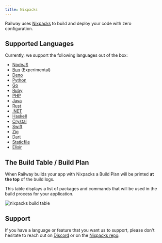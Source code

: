 ```yaml
---
title: Nixpacks
---
```


Railway uses <a href="https://nixpacks.com/docs" target="_blank">Nixpacks</a> to build and deploy your code with
zero configuration.

## Supported Languages

Currently, we support the following languages out of the box:
- [NodeJS](https://nixpacks.com/docs/providers/node)
- [Bun](https://nixpacks.com/docs/providers/node#bun-support) (Experimental)
- [Deno](https://nixpacks.com/docs/providers/deno)
- [Python](https://nixpacks.com/docs/providers/python)
- [Go](https://nixpacks.com/docs/providers/go)
- [Ruby](https://nixpacks.com/docs/providers/ruby)
- [PHP](https://nixpacks.com/docs/providers/php)
- [Java](https://nixpacks.com/docs/providers/java)
- [Rust](https://nixpacks.com/docs/providers/rust)
- [.NET](https://nixpacks.com/docs/providers/csharp)
- [Haskell](https://nixpacks.com/docs/providers/haskell)
- [Crystal](https://nixpacks.com/docs/providers/crystal)
- [Swift](https://nixpacks.com/docs/providers/swift)
- [Zig](https://nixpacks.com/docs/providers/zig-lang)
- [Dart](https://nixpacks.com/docs/providers/dart)
- [Staticfile](https://nixpacks.com/docs/providers/staticfile)
- [Elixir](https://nixpacks.com/docs/providers/elixir)

## The Build Table / Build Plan

When Railway builds your app with Nixpacks a Build Plan will be printed **at the top** of the build logs.

This table displays a list of packages and commands that will be used in the build process for your application.

<Image
src="https://res.cloudinary.com/railway/image/upload/v1722994637/docs/build_table_j6izfy.png"
alt="nixpacks build table"
layout="responsive"
width={1365} height={790} quality={80} />

## Support

If you have a language or feature that you want us to support, please don't hesitate to
reach out on <a href="https://discord.gg/xAm2w6g" target="_blank">Discord</a> or on the <a href="https://github.com/railwayapp/nixpacks/discussions/245" target="_blank">Nixpacks repo</a>.